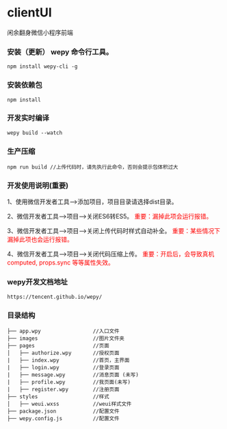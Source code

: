 # clientUI
闲余翻身微信小程序前端

### **安装（更新） wepy 命令行工具**。
	npm install wepy-cli -g

### **安装依赖包**
	npm install
### **开发实时编译**
    wepy build --watch
### **生产压缩**
	npm run build //上传代码时，请先执行此命令，否则会提示包体积过大

### **开发使用说明(重要)**

1、使用微信开发者工具-->添加项目，项目目录请选择dist目录。

2、微信开发者工具-->项目-->关闭ES6转ES5。 <font color=red>重要：漏掉此项会运行报错。</font> 

3、微信开发者工具-->项目-->关闭上传代码时样式自动补全。  <font color=red>重要：某些情况下漏掉此项也会运行报错。</font> 

4、微信开发者工具-->项目-->关闭代码压缩上传。  <font color=red>重要：开启后，会导致真机computed, props.sync 等等属性失效。</font> 

### **wepy开发文档地址**
	https://tencent.github.io/wepy/
### **目录结构**

    ├── app.wpy                 //入口文件
    ├── images                  //图片文件夹
    ├── pages                   //页面
    │   ├── authorize.wpy       //授权页面
    |   ├── index.wpy           //首页，主界面
    |   ├── login.wpy           //登录页面
    |   ├── message.wpy         //消息页面 (未写)
    |   ├── profile.wpy         //我页面(未写)
    |   ├── register.wpy        //注册页面
    ├── styles                  //样式
    │   ├── weui.wxss           //weui样式文件
    ├── package.json            //配置文件
    ├── wepy.config.js          //配置文件   




